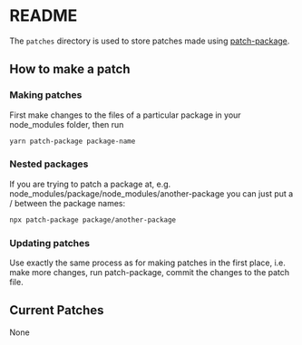 # README

The `patches` directory is used to store patches made using [patch-package](https://github.com/ds300/patch-package/blob/master/README.md).

## How to make a patch

### Making patches

First make changes to the files of a particular package in your node_modules folder, then run

```bash
yarn patch-package package-name
```

### Nested packages

If you are trying to patch a package at, e.g. node_modules/package/node_modules/another-package you can just put a / between the package names:

```bash
npx patch-package package/another-package
```

### Updating patches

Use exactly the same process as for making patches in the first place, i.e. make more changes, run patch-package, commit the changes to the patch file.

## Current Patches

None
